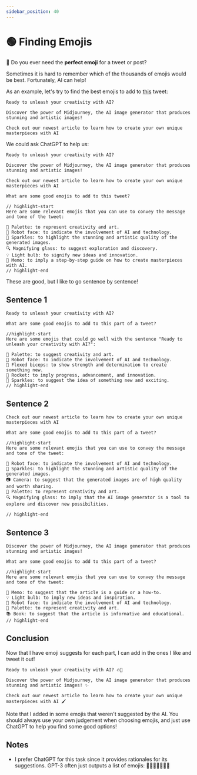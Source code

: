 ```yaml
---
sidebar_position: 40
---
```


# 🟢 Finding Emojis

🤔 Do you ever need the **perfect emoji** for a tweet or post?

Sometimes it is hard to remember which of the thousands of emojis would be best. Fortunately, AI can help!

As an example, let's try to find the best emojis to add to [this](https://twitter.com/learnprompting/status/1631786358330085382) tweet:

```text
Ready to unleash your creativity with AI?

Discover the power of Midjourney, the AI image generator that produces stunning and artistic images!

Check out our newest article to learn how to create your own unique masterpieces with AI
```

We could ask ChatGPT to help us:

```text
Ready to unleash your creativity with AI?

Discover the power of Midjourney, the AI image generator that produces stunning and artistic images!

Check out our newest article to learn how to create your own unique masterpieces with AI

What are some good emojis to add to this tweet?

// highlight-start
Here are some relevant emojis that you can use to convey the message and tone of the tweet:

🎨 Palette: to represent creativity and art.
🤖 Robot face: to indicate the involvement of AI and technology.
🌟 Sparkles: to highlight the stunning and artistic quality of the generated images.
🔍 Magnifying glass: to suggest exploration and discovery.
💡 Light bulb: to signify new ideas and innovation.
📝 Memo: to imply a step-by-step guide on how to create masterpieces with AI.
// highlight-end
```

These are good, but I like to go sentence by sentence!

## Sentence 1

```text
Ready to unleash your creativity with AI?

What are some good emojis to add to this part of a tweet?

//highlight-start
Here are some emojis that could go well with the sentence "Ready to unleash your creativity with AI?":

🎨 Palette: to suggest creativity and art.
🤖 Robot face: to indicate the involvement of AI and technology.
💪 Flexed biceps: to show strength and determination to create something new.
🚀 Rocket: to imply progress, advancement, and innovation.
🌟 Sparkles: to suggest the idea of something new and exciting.
// highlight-end
```

## Sentence 2

```text
Check out our newest article to learn how to create your own unique masterpieces with AI

What are some good emojis to add to this part of a tweet?

//highlight-start
Here are some relevant emojis that you can use to convey the message and tone of the tweet:

🤖 Robot face: to indicate the involvement of AI and technology.
🌟 Sparkles: to highlight the stunning and artistic quality of the generated images.
📷 Camera: to suggest that the generated images are of high quality and worth sharing.
🎨 Palette: to represent creativity and art.
🔍 Magnifying glass: to imply that the AI image generator is a tool to explore and discover new possibilities.

// highlight-end
```

## Sentence 3

```text
Discover the power of Midjourney, the AI image generator that produces stunning and artistic images!

What are some good emojis to add to this part of a tweet?

//highlight-start
Here are some relevant emojis that you can use to convey the message and tone of the tweet:

📝 Memo: to suggest that the article is a guide or a how-to.
💡 Light bulb: to imply new ideas and inspiration.
🤖 Robot face: to indicate the involvement of AI and technology.
🎨 Palette: to represent creativity and art.
📚 Book: to suggest that the article is informative and educational.
// highlight-end
```

## Conclusion

Now that I have emoji suggests for each part, I can add in the ones I like and tweet it out!

```text
Ready to unleash your creativity with AI? 🔥🎨

Discover the power of Midjourney, the AI image generator that produces stunning and artistic images! ✨

Check out our newest article to learn how to create your own unique masterpieces with AI 🖌️
```

Note that I added in some emojis that weren't suggested by the AI. You should always use your own judgement when choosing emojis, and just use ChatGPT to help you find some good options!

## Notes

- I prefer ChatGPT for this task since it provides rationales for its suggestions. GPT-3 often just outputs a list of emojis: 🤩😎🤩🤩😃😃💪